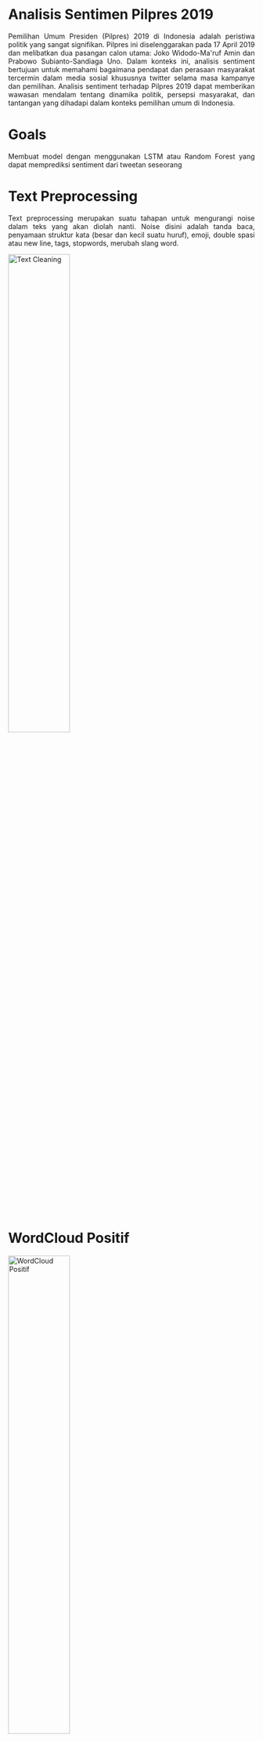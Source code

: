 # Analisis Sentimen Pilpres 2019
<p align='justify'>Pemilihan Umum Presiden (Pilpres) 2019 di Indonesia adalah peristiwa politik yang sangat signifikan. Pilpres ini diselenggarakan pada 17 April 2019 dan melibatkan dua pasangan calon utama: Joko Widodo-Ma'ruf Amin dan Prabowo Subianto-Sandiaga Uno. Dalam konteks ini, analisis sentiment bertujuan untuk memahami bagaimana pendapat dan perasaan masyarakat tercermin dalam media sosial khususnya twitter selama masa kampanye dan pemilihan. Analisis sentiment terhadap Pilpres 2019 dapat memberikan wawasan mendalam tentang dinamika politik, persepsi masyarakat, dan tantangan yang dihadapi dalam konteks pemilihan umum di Indonesia.</p>

# Goals
<p align='justify'>Membuat model dengan menggunakan LSTM atau Random Forest yang dapat memprediksi sentiment dari tweetan seseorang</p>

# Text Preprocessing
<p align='justify'>Text preprocessing merupakan suatu tahapan untuk mengurangi noise dalam teks yang akan diolah nanti. Noise disini adalah tanda baca, penyamaan struktur kata (besar dan kecil suatu huruf), emoji, double spasi atau new line, tags, stopwords, merubah slang word.</p>
<img height="50%" width="auto" alt="Text Cleaning" src="https://github.com/AptaArkana/sentiment_pemilu_2019/assets/79633073/fa19ce30-96a3-4f5f-ab4a-56e9a392251c">

# WordCloud Positif
<img height="50%" width="auto" alt="WordCloud Positif" src="https://github.com/AptaArkana/sentiment_pemilu_2019/assets/79633073/f13b992e-9a0a-448c-b298-6f7ef5fd3543">
<p align='justify'>WordCloud merupakan sebuah cara untuk memvisualisasikan kata, semakin besar kata yang berada di dalam visualisasi menjadi indikator bahwa kata tersebut mempunyai frekuensi tinggi atau bisa dikatakan kata tersebut merupak kata yang sering dipakai di data. Gambar diatas ini merupakan wordcloud dari sentiment positif, dapat dilihat bahwa Jokowi, ekonomi, harga, gaji adalah topik topik yang sering dibicarakan di dalam sentiment positif. Ini bisa saja membuktikan netizen memberikan apresiasi terhadap kepemimpinan Jokowi dalam mengelola ekonomi, menunjukkan dukungan terhadap kebijakan yang diambilnya. Kesadaran akan kenaikan harga yang terkendali dapat tercermin dari sentimen positif, menandakan persepsi bahwa Jokowi berhasil mengatasi beberapa tantangan ekonomi. Sentimen positif terkait gaji bisa mencerminkan keyakinan bahwa kebijakan ekonomi Jokowi berkontribusi pada peningkatan kesejahteraan masyarakat melalui peningkatan pendapatan.</p>

# WorldCloud Negatif
<img height="50%" width="auto" alt="WorldCloud Negatif" src="https://github.com/AptaArkana/sentiment_pemilu_2019/assets/79633073/3c580927-21b0-4545-89b7-0f95b437dfbd">
<p align='justify'>Sedangkan di dalam sentimen negatif yang menjadi topik pembicaraan juga masih sering membahas Jokowi dan ekonomi. Namun juga membahas Prabowo, rakyat dan gaji. Ini bisa menjadi indikasi kritik terhadap kebijakan ekonomi Jokowi menjadi fokus utama. Netizen mengekspresikan kekecewaan terhadap pencapaian ekonomi yang dianggap tidak memuaskan. Ada perasaan bahwa kebijakan ekonomi yang diterapkan tidak memberikan dampak positif yang signifikan terhadap kesejahteraan masyarakat. Meskipun ada ketidakpuasan terhadap Jokowi, namun Prabowo juga menjadi sasaran kritik. Fokus pembicaraan netizen seringkali tertuju pada aspek gaji. Ketidakpuasan terhadap pengelolaan gaji dan kebijakan terkait pendapatan menjadi poin penting dalam sentimen negatif.</p>

# WorldCloud Netral
<img height="50%" width="auto" alt="WorldCloud Netral" src="https://github.com/AptaArkana/sentiment_pemilu_2019/assets/79633073/65968d2c-158c-4fa9-bc97-d08b4736370d">
<p align='justify'>Analisis sentiment netral yang mencakup Jokowi, ekonomi, harga, dan Prabowo sebagai topik sering muncul menunjukkan bahwa netizen yang diambil tweet-nya memiliki pandangan yang cenderung netral atau tidak terlalu ekspresif terhadap kinerja kedua tokoh tersebut. Netizen terlibat dalam diskusi yang lebih objektif mengenai kinerja ekonomi, mencari pemahaman yang lebih mendalam tanpa mengekspresikan sentimen positif atau negatif yang kuat. Perhatian terhadap harga barang dan kebijakan harga, tanpa ekspresi emosi yang terlalu kuat, menunjukkan ketertarikan netizen terhadap aspek ekonomi yang bersifat lebih analitis. Munculnya nama Jokowi dan Prabowo sebagai topik utama dalam sentimen netral menandakan bahwa netizen cenderung memberikan perhatian kepada kedua tokoh tersebut tanpa memberikan penilaian ekstrem.</p>

# Performa Model Machine Learning Konvensional
<img height="50%" width="auto" alt="Performa Model Machine Learning Konvensional"src="https://github.com/AptaArkana/sentiment_pemilu_2019/assets/79633073/a0783fb8-b119-462e-a645-0b74611bcbe5">
<p align='justify'>Model LGBMClassifier dan XGBClassifier menunjukkan hasil akurasi yang relatif lebih tinggi dibandingkan dengan model lainnya, dengan nilai akurasi sekitar 60%. Namun, perlu dicatat bahwa nilai akurasi ini mungkin tidak mencerminkan secara menyeluruh tentang performa model, dan evaluasi lainnya perlu dipertimbangkan. Balanced accuracy memberikan gambaran tentang sejauh mana model dapat menangani keseimbangan kelas. Model LGBMClassifier dan XGBClassifier juga menunjukkan balanced accuracy yang relatif lebih tinggi, dengan nilai sekitar 60%. Model LGBMClassifier, XGBClassifier, Perceptron, dan LogisticRegression memiliki nilai F1 Score yang relatif sebanding, berkisar di sekitar 0.57 hingga 0.60. F1 Score menyatukan presisi dan recall, sehingga memberikan gambaran tentang kemampuan model dalam mengklasifikasikan semua kelas. Model Perceptron dan LogisticRegression memiliki waktu komputasi yang relatif lebih rendah, menunjukkan efisiensi dalam pelatihan model. Sebaliknya, model LinearSVC memiliki waktu komputasi yang cukup tinggi, mungkin karena kompleksitas model. Berdasarkan keseluruhan performa, LGBMClassifier dan XGBClassifier mungkin menjadi pilihan yang lebih baik untuk tugas klasifikasi ini, mengingat akurasi dan balanced accuracy yang relatif tinggi. Namun, perlu diingat bahwa evaluasi model tidak hanya berdasarkan metrik akurasi, dan ROC AUC serta F1 Score juga perlu diperhitungkan.</p>

# Performa Model LSTM
<img height="25%" width="auto" alt="Performa Akurasi LSTM" style="display:inline-block; margin-right: 10px;" src="https://github.com/AptaArkana/sentiment_pemilu_2019/assets/79633073/c4fa32df-ae92-4bab-bf05-686b4811f2d6">
<img height="25%" width="auto" alt="Performa Loss LSTM" style="display:inline-block;" src="https://github.com/AptaArkana/sentiment_pemilu_2019/assets/79633073/c3441dc1-923e-41a1-acb1-f2ded71e16b4">



